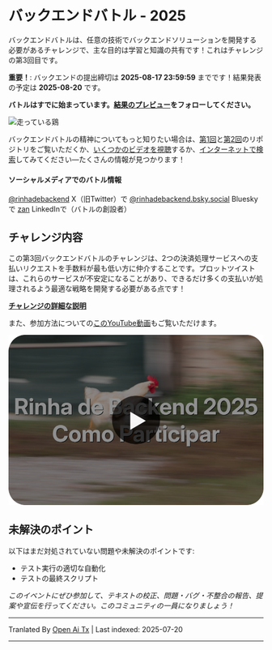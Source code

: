 ﻿
# バックエンドバトル - 2025

バックエンドバトルは、任意の技術でバックエンドソリューションを開発する必要があるチャレンジで、主な目的は学習と知識の共有です！これはチャレンジの第3回目です。

**重要！**: バックエンドの提出締切は **2025-08-17 23:59:59** までです！結果発表の予定は **2025-08-20** です。

**バトルはすでに始まっています。[結果のプレビュー](https://raw.githubusercontent.com/zanfranceschi/rinha-de-backend-2025/main/./PREVIA_RESULTADOS.md)をフォローしてください。**

![走っている鶏](https://raw.githubusercontent.com/zanfranceschi/rinha-de-backend-2025/main/./misc/imgs/header.jpg)

バックエンドバトルの精神についてもっと知りたい場合は、[第1回](https://github.com/zanfranceschi/rinha-de-backend-2023-q3)と[第2回](https://github.com/zanfranceschi/rinha-de-backend-2024-q1)のリポジトリをご覧いただくか、[いくつかのビデオを視聴](https://www.youtube.com/results?search_query=rinha+de+backend)するか、[インターネットで検索](https://www.google.com/search?q=rinha+de+backend)してみてください—たくさんの情報が見つかります！

#### ソーシャルメディアでのバトル情報

[@rinhadebackend](https://x.com/rinhadebackend)  X（旧Twitter）で
[@rinhadebackend.bsky.social](https://bsky.app/profile/rinhadebackend.bsky.social) Blueskyで
[zan](https://www.linkedin.com/in/francisco-zanfranceschi/) LinkedInで（バトルの創設者）


## チャレンジ内容
この第3回バックエンドバトルのチャレンジは、2つの決済処理サービスへの支払いリクエストを手数料が最も低い方に仲介することです。プロットツイストは、これらのサービスが不安定になることがあり、できるだけ多くの支払いが処理されるよう最適な戦略を開発する必要がある点です！

**[チャレンジの詳細な説明](https://raw.githubusercontent.com/zanfranceschi/rinha-de-backend-2025/main/INSTRUCOES.md)**

また、参加方法についての[このYouTube動画](https://www.youtube.com/watch?v=ldPkTtkJ86k)もご覧いただけます。

[![youtube](https://raw.githubusercontent.com/zanfranceschi/rinha-de-backend-2025/main/./misc/imgs/youtube-thumb.png)](https://www.youtube.com/watch?v=ldPkTtkJ86k)


## 未解決のポイント

以下はまだ対処されていない問題や未解決のポイントです:
- テスト実行の適切な自動化
- テストの最終スクリプト

*このイベントにぜひ参加して、テキストの校正、問題・バグ・不整合の報告、提案や宣伝を行ってください。このコミュニティの一員になりましょう！*



---


Tranlated By [Open Ai Tx](https://github.com/OpenAiTx/OpenAiTx) | Last indexed: 2025-07-20


---